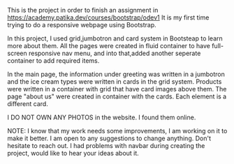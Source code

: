 This is the project in order to finish an assignment in https://academy.patika.dev/courses/bootstrap/odev1
It is my first time trying to do a responsive webpage using Bootstrap.
<!-- ---------------------------------------------------------------------------------------------------------------------------------------- -->
In this project, I used  grid,jumbotron and card system in Bootsteap to learn more about them. 
All the pages were created in fluid container to have full-screen responsive nav menu, and into that,added another seperate container to add required items.
<!-- ---------------------------------------------------------------------------------------------------------------------------------------- -->
In the main page, the information under greeting was written in a jumbotron and the ice cream types were written in cards in the grid system.
Products were written in a container with grid that have card images above them.
The page "about us" were created in container with the cards. Each element is a different card.

I DO NOT OWN ANY PHOTOS in the website. I found them online. 

<!-- --------------------------------------------------------------------------------------------------------------------------------------- -->

NOTE: I know that my work needs some improvements, I am working on it to make it better. I am open to any suggestions to change anything. Don't hesitate to reach out. I had problems with navbar during creating the project, would like to hear your ideas about it.